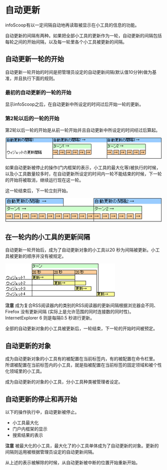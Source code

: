 # 自动更新

infoScoop有以一定间隔自动地再读取被显示在小工具的信息的功能。

自动更新的间隔有两种。如果把全部小工具的更新作为一轮，自动更新的间隔包括每轮之间的开始间隔，以及每一轮里各个小工具被更新的间隔。


## 自动更新一轮的开始

自动更新一轮开始的时间是把管理员设定的自动更新间隔(默认值10分钟)做为基准，并且执行下面的规则。


### 最初的自动更新的一轮的开始

显示infoScoop之后，在自动更新中所设定的时间过后开始一轮的更新。


### 第2轮以后的一轮的开始

第2轮以后一轮的开始是从前一轮开始并且自动更新中所设定的时间经过后算起。

![Auto update]

如果自动更新被停止的操作(门内框架的表示，小工具的最大化等)被执行的时候，以及小工具数量较多时，在自动更新所设定的时间内一轮不能结束的时候，下一轮的开始将被取消，继续运行现在这一轮。

这一轮结束后，下一轮立刻开始。

![Start of the next turn]


<a name="updateDurationInTurn"></a>
## 在一轮内的小工具的更新间隔

自动更新一轮开始后，成为了自动更新对象的小工具以20 秒为间隔被更新。小工具被更新的顺序并没有被规定。

![Updating interval of gadgets]

**注意** 成为复合RSS阅读器内的类别的RSS阅读器的更新间隔根据浏览器会不同、 Firefox 没有更新间隔 (实际上是允许范围的同时连接数的同时性)。 InternetExplorer 6 则是每隔0.5 秒进行更新。

全部的自动更新对象的小工具被更新后，一轮结束，下一轮的开始时间被预定。


## 自动更新的对象

成为自动更新对象的小工具有的被配置在当前标签内，有的被配置在命令栏里。
所谓被配置在当前标签内的小工具，就是指被配置在当前标签的固定领域和被个性化领域里的小工具。

成为自动更新的对象的小工具，分小工具种类被管理者设定。


## 自动更新的停止和再开始

以下的操作执行中，自动更新被停止。

* 小工具最大化
* 门户内框架的显示
* 搜索结果的表示

**注意** 被最大化的小工具，最大化了的小工具单体成为了自动更新的对象。更新的间隔则运用被根据管理员设定的自动更新间隔。

从上述的表示被解除的时候，从自动更新被中断的位置开始重新开始。


[Auto update]: images/etc/auto-update-1.gif
[Start of the next turn]: images/etc/auto-update-2.gif
[Updating interval of gadgets]: images/etc/auto-update-3.gif
